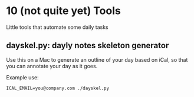 # 10 (not quite yet) Tools
Little tools that automate some daily tasks

## dayskel.py: dayly notes skeleton generator

Use this on a Mac to generate an outline of your day based on iCal, so that you can annotate your day as it goes.

Example use:
```
ICAL_EMAIL=you@company.com ./dayskel.py
```
